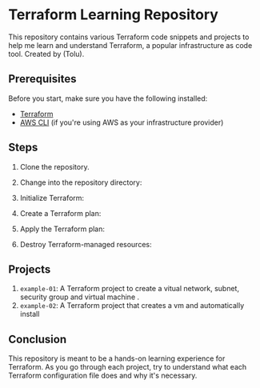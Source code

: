 # Terraform Learning Repository

This repository contains various Terraform code snippets and projects to help me learn and understand Terraform, a popular infrastructure as code tool. Created by (Tolu).

## Prerequisites

Before you start, make sure you have the following installed:

- [Terraform](https://www.terraform.io/downloads.html)
- [AWS CLI](https://aws.amazon.com/cli/) (if you're using AWS as your infrastructure provider)

## Steps

1. Clone the repository.

2. Change into the repository directory:

3. Initialize Terraform:

4. Create a Terraform plan:

5. Apply the Terraform plan:

6. Destroy Terraform-managed resources:


## Projects

1. `example-01`: A Terraform project to create a vitual network, subnet, security group and virtual machine .
2. `example-02`: A Terraform project that creates a vm and automatically install 

## Conclusion

This repository is meant to be a hands-on learning experience for Terraform. As you go through each project, try to understand what each Terraform configuration file does and why it's necessary.


